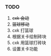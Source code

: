 <!--
 * @Author: your name
 * @Date: 2021-10-22 12:15:49
 * @LastEditTime: 2021-10-22 12:16:24
 * @LastEditors: Please set LastEditors
 * @Description: In User Settings Edit
 * @FilePath: /game-framework/cxk/REAME.md
-->
### TODO

1. ~~cxk  会动~~
2. ~~篮球移动~~
3. cxk 打篮球
4. 根据关卡绘制砖块
5. cxk 用篮球打砖块
6. 设置关卡功能